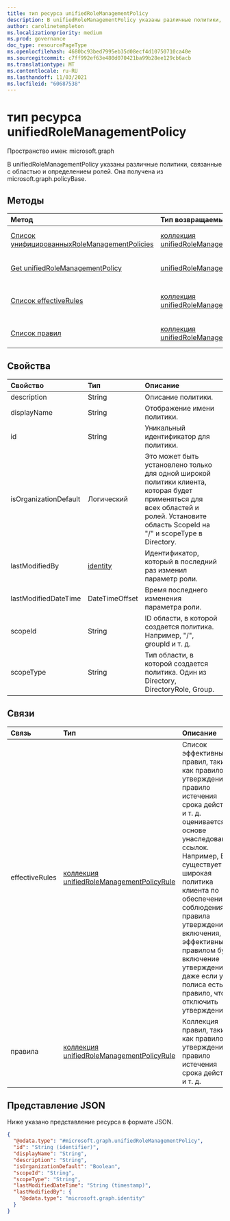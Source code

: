 ```yaml
---
title: тип ресурса unifiedRoleManagementPolicy
description: В unifiedRoleManagementPolicy указаны различные политики, связанные с областью и определением ролей. Она получена из microsoft.graph.policyBase.
author: carolinetempleton
ms.localizationpriority: medium
ms.prod: governance
doc_type: resourcePageType
ms.openlocfilehash: 4680bc93bed7995eb35d08ecf4d10750710ca40e
ms.sourcegitcommit: c7ff992ef63e480d070421ba99b28ee129cb6acb
ms.translationtype: MT
ms.contentlocale: ru-RU
ms.lasthandoff: 11/03/2021
ms.locfileid: "60687538"
---
```

# <a name="unifiedrolemanagementpolicy-resource-type"></a>тип ресурса unifiedRoleManagementPolicy

Пространство имен: microsoft.graph

В unifiedRoleManagementPolicy указаны различные политики, связанные с областью и определением ролей. Она получена из microsoft.graph.policyBase.

## <a name="methods"></a>Методы
|Метод|Тип возвращаемых данных|Описание|
|:---|:---|:---|
|[Список унифицированныхRoleManagementPolicies](../api/unifiedrolemanagementpolicy-list.md)|[коллекция unifiedRoleManagementPolicy](../resources/unifiedrolemanagementpolicy.md)|Получите список объектов [unifiedRoleManagementPolicy](../resources/unifiedrolemanagementpolicy.md) и их свойств.|
|[Get unifiedRoleManagementPolicy](../api/unifiedrolemanagementpolicy-get.md)|[unifiedRoleManagementPolicy](../resources/unifiedrolemanagementpolicy.md)|Ознакомьтесь с свойствами и отношениями объекта [unifiedRoleManagementPolicy.](../resources/unifiedrolemanagementpolicy.md)|
|[Список effectiveRules](../api/unifiedrolemanagementpolicy-list-effectiverules.md)|[коллекция unifiedRoleManagementPolicyRule](../resources/unifiedrolemanagementpolicyrule.md)|Получите ресурсы unifiedRoleManagementPolicyRule из свойства эффективной навигацииRules.|
|[Список правил](../api/unifiedrolemanagementpolicy-list-rules.md)|[коллекция unifiedRoleManagementPolicyRule](../resources/unifiedrolemanagementpolicyrule.md)|Получите ресурсы unifiedRoleManagementPolicyRule из свойства навигации правил.|

## <a name="properties"></a>Свойства
|Свойство|Тип|Описание|
|:---|:---|:---|
|description|String|Описание политики.|
|displayName|String|Отображение имени политики.|
|id|String|Уникальный идентификатор для политики.|
|isOrganizationDefault|Логический|Это может быть установлено только для одной широкой политики клиента, которая будет применяться для всех областей и ролей. Установите область ScopeId на "/" и scopeType в Directory.|
|lastModifiedBy|[identity](../resources/identity.md)|Идентификатор, который в последний раз изменил параметр роли.|
|lastModifiedDateTime|DateTimeOffset|Время последнего изменения параметра роли.|
|scopeId|String|ID области, в которой создается политика. Например, "/", groupId и т. д.|
|scopeType|String|Тип области, в которой создается политика. Один из Directory, DirectoryRole, Group.|

## <a name="relationships"></a>Связи
|Связь|Тип|Описание|
|:---|:---|:---|
|effectiveRules|[коллекция unifiedRoleManagementPolicyRule](../resources/unifiedrolemanagementpolicyrule.md)|Список эффективных правил, таких как правило утверждения, правило истечения срока действия и т. д. оценивается на основе унаследованных ссылок. Например, Если существует широкая политика клиента по обеспечению соблюдения правила утверждения включения, эффективным правилом будет включение утверждения, даже если у полиса есть правило, чтобы отключить утверждение.|
|правила|[коллекция unifiedRoleManagementPolicyRule](../resources/unifiedrolemanagementpolicyrule.md)|Коллекция правил, таких как правило утверждения, правило истечения срока действия и т. д.|

## <a name="json-representation"></a>Представление JSON
Ниже указано представление ресурса в формате JSON.
<!-- {
  "blockType": "resource",
  "keyProperty": "id",
  "@odata.type": "microsoft.graph.unifiedRoleManagementPolicy",
  "openType": false
}
-->
``` json
{
  "@odata.type": "#microsoft.graph.unifiedRoleManagementPolicy",
  "id": "String (identifier)",
  "displayName": "String",
  "description": "String",
  "isOrganizationDefault": "Boolean",
  "scopeId": "String",
  "scopeType": "String",
  "lastModifiedDateTime": "String (timestamp)",
  "lastModifiedBy": {
    "@odata.type": "microsoft.graph.identity"
  }
}
```

